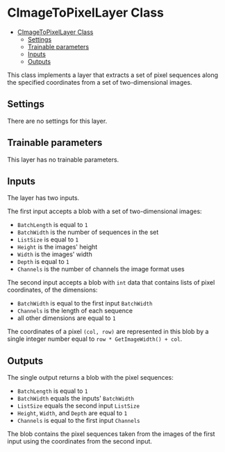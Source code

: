 # CImageToPixelLayer Class

<!-- TOC -->

- [CImageToPixelLayer Class](#cimagetopixellayer-class)
    - [Settings](#settings)
    - [Trainable parameters](#trainable-parameters)
    - [Inputs](#inputs)
    - [Outputs](#outputs)

<!-- /TOC -->

This class implements a layer that extracts a set of pixel sequences along the specified coordinates from a set of two-dimensional images.

## Settings

There are no settings for this layer.

## Trainable parameters

This layer has no trainable parameters.

## Inputs

The layer has two inputs. 

The first input accepts a blob with a set of two-dimensional images:

- `BatchLength` is equal to `1`
- `BatchWidth` is the number of sequences in the set
- `ListSize` is equal to `1`
- `Height` is the images' height
- `Width` is the images' width
- `Depth` is equal to `1`
- `Channels` is the number of channels the image format uses

The second input accepts a blob with `int` data that contains lists of pixel coordinates, of the dimensions:

- `BatchWidth` is equal to the first input `BatchWidth`
- `Channels` is the length of each sequence
- all other dimensions are equal to `1`

The coordinates of a pixel `(col, row)` are represented in this blob by a single integer number equal to `row * GetImageWidth() + col`.

## Outputs

The single output returns a blob with the pixel sequences:

- `BatchLength` is equal to `1`
- `BatchWidth` equals the inputs' `BatchWidth`
- `ListSize` equals the second input `ListSize`
- `Height`, `Width`, and `Depth` are equal to `1`
- `Channels` is equal to the first input `Channels`

The blob contains the pixel sequences taken from the images of the first input using the coordinates from the second input.
